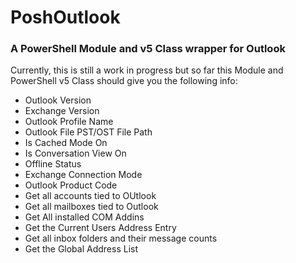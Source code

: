 # PoshOutlook

### A PowerShell Module and v5 Class wrapper for Outlook

Currently, this is still a work in progress but so far this Module and PowerShell v5 Class should give you the following info:

* Outlook Version
* Exchange Version
* Outlook Profile Name
* Outlook File PST/OST File Path
* Is Cached Mode On
* Is Conversation View On
* Offline Status
* Exchange Connection Mode
* Outlook Product Code
* Get all accounts tied to OUtlook
* Get all mailboxes tied to Outlook
* Get All installed COM Addins
* Get the Current Users Address Entry
* Get all inbox folders and their message counts
* Get the Global Address List
